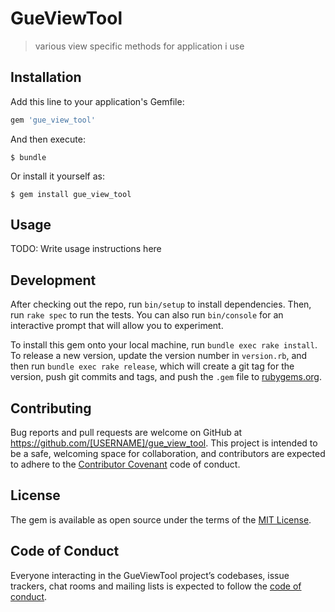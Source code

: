 # GueViewTool

> various view specific methods for application i use

## Installation

Add this line to your application's Gemfile:

```ruby
gem 'gue_view_tool'
```

And then execute:

    $ bundle

Or install it yourself as:

    $ gem install gue_view_tool

## Usage

TODO: Write usage instructions here

## Development

After checking out the repo, run `bin/setup` to install dependencies. Then, run `rake spec` to run the tests. You can also run `bin/console` for an interactive prompt that will allow you to experiment.

To install this gem onto your local machine, run `bundle exec rake install`. To release a new version, update the version number in `version.rb`, and then run `bundle exec rake release`, which will create a git tag for the version, push git commits and tags, and push the `.gem` file to [rubygems.org](https://rubygems.org).

## Contributing

Bug reports and pull requests are welcome on GitHub at https://github.com/[USERNAME]/gue_view_tool. This project is intended to be a safe, welcoming space for collaboration, and contributors are expected to adhere to the [Contributor Covenant](http://contributor-covenant.org) code of conduct.

## License

The gem is available as open source under the terms of the [MIT License](https://opensource.org/licenses/MIT).

## Code of Conduct

Everyone interacting in the GueViewTool project’s codebases, issue trackers, chat rooms and mailing lists is expected to follow the [code of conduct](https://github.com/[USERNAME]/gue_view_tool/blob/master/CODE_OF_CONDUCT.md).
